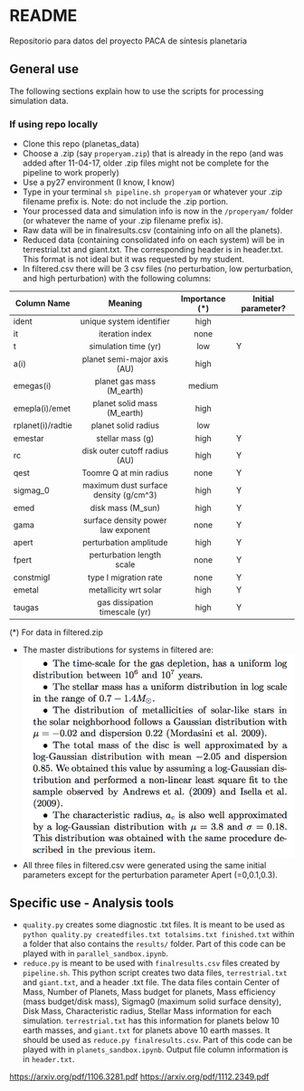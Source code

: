 # README #

Repositorio para datos del proyecto PACA de síntesis planetaria

## General use 

The following sections explain how to use the scripts for processing simulation data.

### If using repo locally

- Clone this repo (planetas_data)
- Choose a .zip (say `properyam.zip`) that is already in the repo (and was added after 11-04-17, older .zip files might not be complete for the pipeline to work properly)
- Use a py27 environment (I know, I know)
- Type in your terminal `sh pipeline.sh properyam` or whatever your .zip filename prefix is. Note: do not include the .zip portion.
- Your processed data and simulation info is now in the `/properyam/` folder (or whatever the name of your .zip filename prefix is).
- Raw data will be in finalresults.csv (containing info on all the planets).
- Reduced data (containing consolidated info on each system) will be in terrestrial.txt and giant.txt. The corresponding header is in header.txt. This format is not ideal but it was requested by my student.
- In filtered.csv there will be 3 csv files (no perturbation, low perturbation, and high perturbation) with the following columns:


| Column Name   | Meaning       | Importance (*)  | Initial parameter? |
| ------------- |:-------------:| :-----:| ----------|
| ident     	| unique system identifier | high | |
| it   			| iteration index      |   none | |
| t 			| simulation time (yr)      | low    | Y |
| a(i)			| planet semi-major axis (AU)| high		| |
| emegas(i)		| planet gas mass (M_earth) | medium | |
| emepla(i)/emet| planet solid mass (M_earth)| high | |
| rplanet(i)/radtie| planet solid radius | low | |
| emestar		| stellar mass (g) | high | Y |
| rc            | disk outer cutoff radius (AU) | high | Y |
| qest | Toomre Q at min radius | none | Y |
| sigmag_0 | maximum dust surface density (g/cm^3) | high | Y |
| emed | disk mass (M_sun) | high | Y |
| gama | surface density power law exponent | none |Y 
| apert | perturbation amplitude | high|Y 
| fpert | perturbation length scale | none |Y 
| constmigI | type I migration rate | none |Y 
| emetal | metallicity wrt solar | high |Y 
| taugas | gas dissipation timescale (yr) | high | Y 

(*) For data in filtered.zip

- The master distributions for systems in filtered are:
![](distributions.png?raw=true)
- All three files in filtered.csv were generated using the same initial parameters except for the perturbation parameter Apert (=0,0.1,0.3).

## Specific use - Analysis tools

- `quality.py` creates some diagnostic .txt files. It is meant to be used as `python quality.py createdfiles.txt totalsims.txt finished.txt` within a folder that also contains the `results/` folder. Part of this code can be played with in `parallel_sandbox.ipynb`.
- `reduce.py` is meant to be used with `finalresults.csv` files created by `pipeline.sh`. This python script creates two data files, `terrestrial.txt` and `giant.txt`, and a header .txt file. The data files contain Center of Mass, Number of Planets, Mass budget for planets, Mass efficiency (mass budget/disk mass), Sigmag0 (maximum solid surface density), Disk Mass, Characteristic radius, Stellar Mass information for each simulation. `terrestrial.txt` has this information for planets below 10 earth masses, and `giant.txt` for planets above 10 earth masses. It should be used as `reduce.py finalresults.csv`. Part of this  code can be played with in `planets_sandbox.ipynb`. Output file column information is in `header.txt`.

https://arxiv.org/pdf/1106.3281.pdf
https://arxiv.org/pdf/1112.2349.pdf
